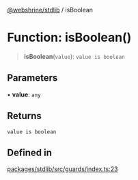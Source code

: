 [@webshrine/stdlib](../globals.md) / isBoolean

# Function: isBoolean()

> **isBoolean**(`value`): `value is boolean`

## Parameters

• **value**: `any`

## Returns

`value is boolean`

## Defined in

[packages/stdlib/src/guards/index.ts:23](https://github.com/webshrine/webshrine/blob/8cedc3f2efca3108f17475a5ce8404715d0d24a5/packages/stdlib/src/guards/index.ts#L23)
